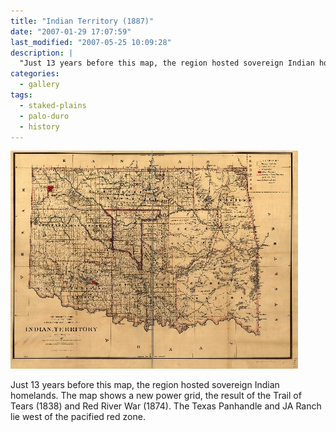 ```yaml
---
title: "Indian Territory (1887)"
date: "2007-01-29 17:07:59"
last_modified: "2007-05-25 10:09:28"
description: |
  "Just 13 years before this map, the region hosted sovereign Indian homelands. The map shows a new power grid, the result of the Trail of Tears (1838) and Red River War (1874). The Texas Panhandle and JA Ranch lie west of the pacified red zone."
categories:
  - gallery
tags:
  - staked-plains
  - palo-duro
  - history   
---
```

![139](/images/gallery/139.jpg)

Just 13 years before this map, the region hosted sovereign Indian homelands. The map shows a new power grid, the result of the Trail of Tears (1838) and Red River War (1874). The Texas Panhandle and JA Ranch lie west of the pacified red zone.
